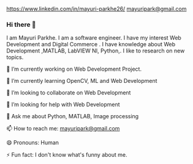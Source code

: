 https://www.linkedin.com/in/mayuri-parkhe26/ mayuripark@gmail.com 
### Hi there 👋
I am Mayuri Parkhe. I am a software engineer. I have my interest Web Development and Digital Commerce . I have knowledge about Web Development ,MATLAB, LabVIEW NI, Python,. I like to research on new topics.  

🔭 I’m currently working on Web Development Project. 

🌱 I’m currently learning OpenCV, ML and Web Development

👯 I’m looking to collaborate on Web Development 

🤔 I’m looking for help with Web Development

💬 Ask me about Python, MATLAB, Image processing

📫 How to reach me: mayuripark@gmail.com

😄 Pronouns: Human

⚡ Fun fact: I don't know what's funny about me.
